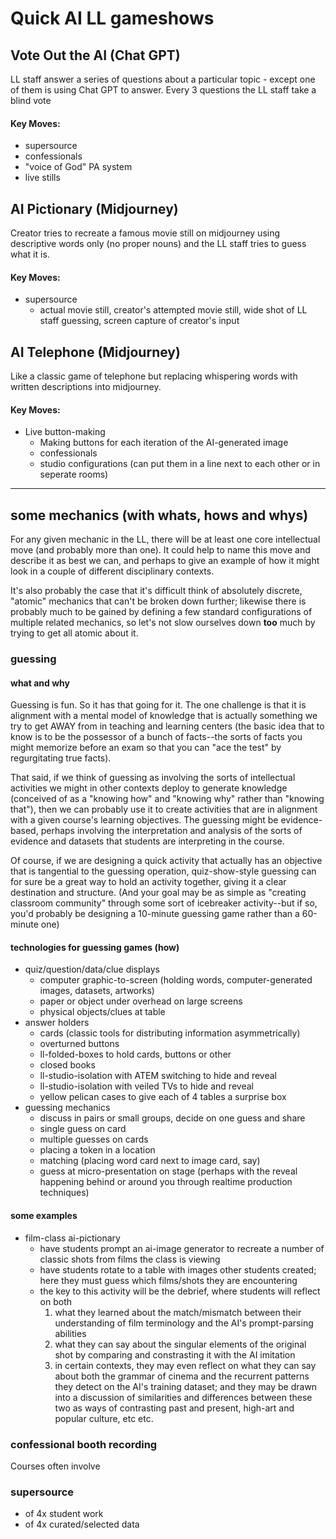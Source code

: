 # Quick AI LL gameshows

## Vote Out the AI (Chat GPT)

LL staff answer a series of questions about a particular topic - except one of them is using Chat GPT to answer. Every 3 questions the LL staff take a blind vote 

#### Key Moves:
* supersource
* confessionals
* "voice of God" PA system 
* live stills 


## AI Pictionary (Midjourney)

Creator tries to recreate a famous movie still on midjourney using descriptive words only (no proper nouns) and the LL staff tries to guess what it is.

#### Key Moves:

* supersource
    * actual movie still, creator's attempted movie still, wide shot of LL staff guessing, screen capture of creator's input 


## AI Telephone (Midjourney)

Like a classic game of telephone but replacing whispering words with written descriptions into midjourney. 

#### Key Moves:

* Live button-making
    * Making buttons for each iteration of the AI-generated image 
    * confessionals
    * studio configurations (can put them in a line next to each other or in seperate rooms)



----------------------------


## some mechanics (with whats, hows and whys)

For any given mechanic in the LL, there will be at least one core intellectual move (and probably more than one). It could help to name this move and describe it as best we can, and perhaps to give an example of how it might look in a couple of different disciplinary contexts.

It's also probably the case that it's difficult think of absolutely discrete, "atomic" mechanics that can't be broken down further; likewise there is probably much to be gained by defining a few standard configurations of multiple related mechanics, so let's not slow ourselves down **too** much by trying to get all atomic about it.


### guessing
#### what and why
Guessing is fun. So it has that going for it. The one challenge is that it is alignment with a mental model of knowledge that is actually something we try to get AWAY from in teaching and learning centers (the basic idea that to know is to be the possessor of a bunch of facts--the sorts of facts you might memorize before an exam so that you can "ace the test" by regurgitating true facts).

That said, if we think of guessing as involving the sorts of intellectual activities we might in other contexts deploy to generate knowledge (conceived of as a "knowing how" and "knowing why" rather than "knowing that"), then we can probably use it to create activities that are in alignment with a given course's learning objectives. The guessing might be evidence-based, perhaps involving the interpretation and analysis of the sorts of evidence and datasets that students are interpreting in the course. 

Of course, if we are designing a quick activity that actually has an objective that is tangential to the guessing operation, quiz-show-style guessing can for sure be a great way to hold an activity together, giving it a clear destination and structure. (And your goal may be as simple as "creating classroom community" through some sort of icebreaker activity--but if so, you'd probably be designing a 10-minute guessing game rather than a 60-minute one)

#### technologies for guessing games (how)

- quiz/question/data/clue displays
    - computer graphic-to-screen (holding words, computer-generated images, datasets, artworks)
    - paper or object under overhead on large screens
    - physical objects/clues at table
- answer holders
    - cards (classic tools for distributing information asymmetrically)
    - overturned buttons
    - ll-folded-boxes to hold cards, buttons or other
    - closed books
    - ll-studio-isolation with ATEM switching to hide and reveal
    - ll-studio-isolation with veiled TVs to hide and reveal
    - yellow pelican cases to give each of 4 tables a surprise box
- guessing mechanics
    - discuss in pairs or small groups, decide on one guess and share
    - single guess on card
    - multiple guesses on cards
    - placing a token in a location
    - matching (placing word card next to image card, say)
    - guess at micro-presentation on stage (perhaps with the reveal happening behind or around you through realtime production techniques)

#### some examples

- film-class ai-pictionary
    - have students prompt an ai-image generator to recreate a number of classic shots from films the class is viewing
    - have students rotate to a table with images other students created; here they must guess which films/shots they are encountering
    - the key to this activity will be the debrief, where students will reflect on both
        1. what they learned about the match/mismatch between their understanding of film terminology and the AI's prompt-parsing abilities
        2. what they can say about the singular elements of the original shot by comparing and constrasting it with the AI imitation
        3. in certain contexts, they may even reflect on what they can say about both the grammar of cinema and the recurrent patterns they detect on the AI's training dataset; and they may be drawn into a discussion of similarities and differences between these two as ways of contrasting past and present, high-art and popular culture, etc etc.




### confessional booth recording

Courses often involve 


### supersource
- of 4x student work
- of 4x curated/selected data




